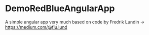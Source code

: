# DemoRedBlueAngularApp
A simple angular app very much based on code by Fredrik Lundin -> https://medium.com/@flu.lund
